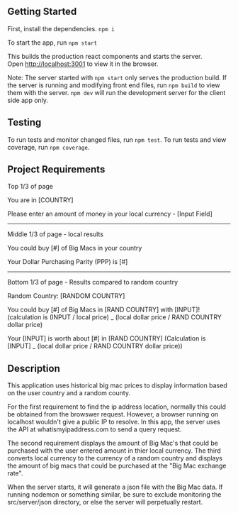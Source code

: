 ## Getting Started

First, install the dependencies.
`npm i`

To start the app, run
`npm start`

This builds the production react components and starts the server.<br />
Open [http://localhost:3001](http://localhost:3001) to view it in the browser.

Note: The server started with `npm start` only serves the production build. If the server is running and modifying front end files, run `npm build` to view them with the server. `npm dev` will run the development server for the client side app only.

## Testing

To run tests and monitor changed files, run `npm test`.
To run tests and view coverage, run `npm coverage`.

## Project Requirements

Top 1/3 of page

You are in [COUNTRY]

Please enter an amount of money in your local currency - [Input Field]

---

Middle 1/3 of page - local results

You could buy [#] of Big Macs in your country

Your Dollar Purchasing Parity (PPP) is [#]

---

Bottom 1/3 of page - Results compared to random country

Random Country: [RANDOM COUNTRY]

You could buy [#] of Big Macs in [RAND COUNTRY] with [INPUT]!
(calculation is (INPUT / local price) _ (local dollar price / RAND COUNTRY dollar price)

Your [INPUT] is worth about [#] in [RAND COUNTRY]
(Calculation is [INPUT] _ (local dollar price / RAND COUNTRY dollar price))

## Description

This application uses historical big mac prices to display information based on the user country and a random county.

For the first requirement to find the ip address location, normally this could be obtained from the browswer request. However, a browser running on localhost wouldn't give a public IP to resolve. In this app, the server uses the API at whatismyipaddress.com to send a query request.

The second requirement displays the amount of Big Mac's that could be purchased with the user entered amount in thier local currency. The third converts local currency to the currency of a random country and displays the amount of big macs that could be purchased at the "Big Mac exchange rate".

When the server starts, it will generate a json file with the Big Mac data. If running nodemon or something similar, be sure to exclude monitoring the src/server/json directory, or else the server will perpetually restart.
